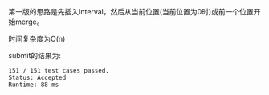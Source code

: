第一版的思路是先插入Interval，然后从当前位置(当前位置为0时)或前一个位置开始merge。

时间复杂度为O(n)

submit的结果为:
```
151 / 151 test cases passed.
Status: Accepted
Runtime: 88 ms
```
